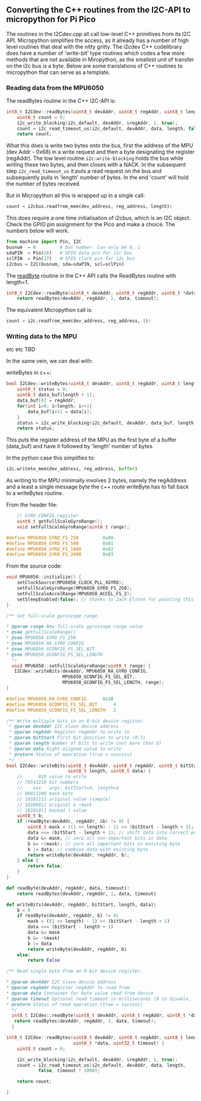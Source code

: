 # 

## Converting the C++ routines from the I2C-API to micropython for Pi Pico

The routines in the I2Cdev.cpp all call low-level C++ primitives from its I2C API. Micropython simplifies the access, as it already has a number of high level routines that deal with the nitty gritty. The i2cdev C++ codelibrary does have a number of 'write-bit' type routines which codes a few more methods that are not available in Miropython, as the smallest unit of transfer on the i2c bus is a byte. Below are some translations of C++ routines to micropython that can serve as a template.

### Reading data from the MPU6050

The readBytes routine in the C++ I2C-API is:

```cpp
int8_t I2Cdev::readBytes(uint8_t devAddr, uint8_t regAddr, uint8_t length, uint8_t *data, uint32_t timeout) {
    uint8_t count = 0;
    i2c_write_blocking(i2c_default, devAddr, &regAddr, 1, true);
    count = i2c_read_timeout_us(i2c_default, devAddr, data, length, false, timeout * 1000);    
    return count;
```

What this does is write two bytes onto the bus, first the address of the MPU (dev Addr - 0x68) in a write request and then a byte designating the register (regAddr). The low level routine `i2c-write-blocking` holds the bus while writing these two bytes, and then closes with a NACK. In the subsequent step `i2c_read_timeout_us` it puts a read request on the bus and subsequently pulls in 'length' number of bytes. In the end 'count' will hold the number of bytes received. 

But in Micropython all this is wrapped up in a single call:

```python
count = i2cbus.readfrom_mem(dev_address, reg_address, length):
```

This does require a one time initialisation of i2cbus, which is an I2C object. Check the GPIO pin assignment for the Pico and make a choice. The numbers below will work.

```python
from machine import Pin, I2C
busnum  = 0         # bus number. Can only be 0, 1
sdaPIN  = Pin(16)   # GPIO data pin for i2c bus
sclPIN  = Pin(17)   # GPIO clock pin for i2c bus
i2cbus = I2C(busnum, sda=sdaPIN, scl=sclPin)
```



The <u>readByte</u> routine in the C++ API calls the ReadBytes routine with length=1.

```cpp
int8_t I2Cdev::readByte(uint8_t devAddr, uint8_t regAddr, uint8_t *data, uint32_t timeout) {
    return readBytes(devAddr, regAddr, 1, data, timeout);
```

The equivalent Micropython call is:

```python
count = i2c.readfrom_mem(dev_address, reg_address, 1):
```





### Writing data to the MPU

etc etc TBD

In the same vein, we can deal with:

writeBytes in c++:

```cpp
bool I2Cdev::writeBytes(uint8_t devAddr, uint8_t regAddr, uint8_t length, uint8_t* data) {
    uint8_t status = 0;
    uint8_t data_buf[length + 1];
    data_buf[0] = regAddr;
    for(int i=0; i<length; i++){
        data_buf[i+1] = data[i];
    }
    status = i2c_write_blocking(i2c_default, devAddr, data_buf, length + 1, false);
    return status;
```

This puts the register address of the MPU as the first byte of a buffer (data_buf) and have it followed by 'length' number of bytes. 

In the python case this simplifies to:

```python
i2c.writeto_mem(dev_address, reg_address, buffer)
```

As writing to the MPU minimally involves 2 bytes, namely the regAddress and a least a single message byte the c++ route writeByte has to fall back to a writeBytes routine.

From the header file:

```cpp
    // GYRO_CONFIG register
    uint8_t getFullScaleGyroRange();
    void setFullScaleGyroRange(uint8_t range);
```

```cpp
#define MPU6050_GYRO_FS_250         0x00
#define MPU6050_GYRO_FS_500         0x01
#define MPU6050_GYRO_FS_1000        0x02
#define MPU6050_GYRO_FS_2000        0x03
```

From the source code:

```cpp
void MPU6050::initialize() {
    setClockSource(MPU6050_CLOCK_PLL_XGYRO);
    setFullScaleGyroRange(MPU6050_GYRO_FS_250);
    setFullScaleAccelRange(MPU6050_ACCEL_FS_2);
    setSleepEnabled(false); // thanks to Jack Elston for pointing this one out!
}
```

```cpp
/** Set full-scale gyroscope range.

* @param range New full-scale gyroscope range value
* @see getFullScaleRange()
* @see MPU6050_GYRO_FS_250
* @see MPU6050_RA_GYRO_CONFIG
* @see MPU6050_GCONFIG_FS_SEL_BIT
* @see MPU6050_GCONFIG_FS_SEL_LENGTH
  */
  void MPU6050::setFullScaleGyroRange(uint8_t range) {
   I2Cdev::writeBits(devAddr, MPU6050_RA_GYRO_CONFIG,
                     MPU6050_GCONFIG_FS_SEL_BIT,
                     MPU6050_GCONFIG_FS_SEL_LENGTH, range);
}
```

```cpp
#define MPU6050_RA_GYRO_CONFIG      0x1B
#define MPU6050_GCONFIG_FS_SEL_BIT      4
#define MPU6050_GCONFIG_FS_SEL_LENGTH   2
```

```cpp
/** Write multiple bits in an 8-bit device register.
 * @param devAddr I2C slave device address
 * @param regAddr Register regAddr to write to
 * @param bitStart First bit position to write (0-7)
 * @param length Number of bits to write (not more than 8)
 * @param data Right-aligned value to write
 * @return Status of operation (true = success)
 */
bool I2Cdev::writeBits(uint8_t devAddr, uint8_t regAddr, uint8_t bitStart,
                       uint8_t length, uint8_t data) {
    //      010 value to write
    // 76543210 bit numbers
    //    xxx   args: bitStart=4, length=3
    // 00011100 mask byte
    // 10101111 original value (sample)
    // 10100011 original & ~mask
    // 10101011 masked | value
    uint8_t b;
    if (readByte(devAddr, regAddr, &b) != 0) {
        uint8_t mask = ((1 << length) - 1) << (bitStart - length + 1);
        data <<= (bitStart - length + 1); // shift data into correct position
        data &= mask; // zero all non-important bits in data
        b &= ~(mask); // zero all important bits in existing byte
        b |= data; // combine data with existing byte
        return writeByte(devAddr, regAddr, b);
    } else {
        return false;
    }
}
```

```python
def readByte(devAddr, regAddr, data, timeout):
    return readBytes(devAddr, regAddr, 1, data, timeout)

def writeBits(devAddr, regAddr, bitStart, length, data):
    b = 0
    if readByte(devAddr, regAddr, b) != 0:
        mask = ((1 << length) - 1) << (bitStart - length + 1)
        data <<= (bitStart - length + 1)
        data &= mask
        b &= ~(mask)
        b |= data
        return writeByte(devAddr, regAddr, b)
    else:
        return False
```

```cpp
/** Read single byte from an 8-bit device register.

* @param devAddr I2C slave device address
* @param regAddr Register regAddr to read from
* @param data Container for byte value read from device
* @param timeout Optional read timeout in milliseconds (0 to disable, leave off to use default class value in I2Cdev::readTimeout)
* @return Status of read operation (true = success)
  */
  int8_t I2Cdev::readByte(uint8_t devAddr, uint8_t regAddr, uint8_t *data, uint32_t timeout) {
   return readBytes(devAddr, regAddr, 1, data, timeout);
  }
```

```cpp
int8_t I2Cdev::readBytes(uint8_t devAddr, uint8_t regAddr, uint8_t length,
                         uint8_t *data, uint32_t timeout) {
    uint8_t count = 0;

    i2c_write_blocking(i2c_default, devAddr, &regAddr, 1, true);
    count = i2c_read_timeout_us(i2c_default, devAddr, data, length,
            false, timeout * 1000);

    return count;

}
```
